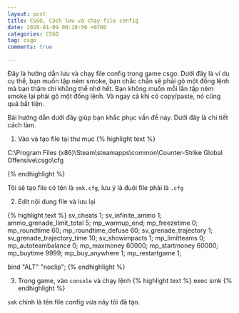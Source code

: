 ```yaml
---
layout: post
title: CSGO, Cách lưu và chạy file config
date: 2020-01-09 00:10:50 +0700
categories: CSGO
tag: csgo
comments: true

---
```


Đây là hướng dẫn lưu và chạy file config trong game csgo. Dưới đây là ví dụ cụ thể, bạn muốn tập ném smoke,
bạn chắc chắn sẽ phải gõ một đống lệnh mà bạn thậm chí không thể nhớ hết. Bạn không muốn mỗi lần tập ném
smoke lại phải gõ một đống lệnh. Và ngay cả khi có copy/paste, nó cũng quá bất tiện.

Bài hướng dẫn dưới đây giúp bạn khắc phục vấn đề này. Dưới đây là chi tiết cách làm.

1. Vào và tạo file tại thư mục
{% highlight text %}

C:\Program Files (x86)\Steam\steamapps\common\Counter-Strike Global Offensive\csgo\cfg

{% endhighlight %}


Tôi sẽ tạo file có tên là `smk.cfg`, lưu ý là đuôi file phải là `.cfg`


2. Edit nội dung file và lưu lại

{% highlight text %}
sv_cheats 1;
sv_infinite_ammo 1;
ammo_grenade_limit_total 5;
mp_warmup_end;
mp_freezetime 0;
mp_roundtime 60;
mp_roundtime_defuse 60;
sv_grenade_trajectory 1;
sv_grenade_trajectory_time 10;
sv_showimpacts 1;
mp_limitteams 0;
mp_autoteambalance 0;
mp_maxmoney 60000;
mp_startmoney 60000;
mp_buytime 9999;
mp_buy_anywhere 1;
mp_restartgame 1;

bind "ALT" "noclip";
{% endhighlight %}

3. Trong game, vào `console` và chạy lệnh
{% highlight text %}
exec smk
{% endhighlight %}

`smk` chính là tên file config vừa nãy tôi đã tạo.
